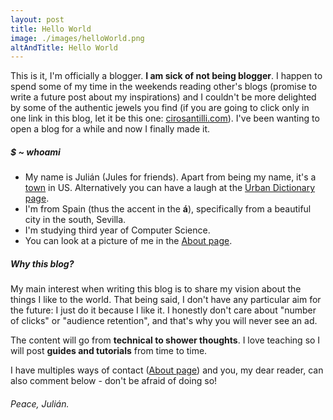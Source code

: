 ```yaml
---
layout: post
title: Hello World
image: ./images/helloWorld.png
altAndTitle: Hello World
---
```


This is it, I'm officially a blogger. **I am sick of not being blogger**. I happen to spend some of my time in the weekends reading other's blogs (promise to write a future post about my inspirations) and I couldn't be more delighted by some of the authentic jewels you find (if you are going to click only in one link in this blog, let it be this one: [cirosantilli.com](https://cirosantilli.com/)). I've been wanting to open a blog for a while and now I finally made it.

##### $ ~ whoami

-   My name is Julián (Jules for friends). Apart from being my name, it's a [town](https://en.wikipedia.org/wiki/Julian,_California) in US. Alternatively you can have a laugh at the [Urban Dictionary page](https://www.urbandictionary.com/define.php?term=Julian).
-   I'm from Spain (thus the accent in the **á**), specifically from a beautiful city in the south, Sevilla.
-   I'm studying third year of Computer Science.
-   You can look at a picture of me in the [About page](https://juliangr.github.io/about/).

##### Why this blog?

My main interest when writing this blog is to share my vision about the things I like to the world. That being said, I don't have any particular aim for the future: I just do it because I like it. I honestly don't care about "number of clicks" or "audience retention", and that's why you will never see an ad.

The content will go from **technical to shower thoughts**. I love teaching so I will post **guides and tutorials** from time to time.

I have multiples ways of contact ([About page](https://juliangr.github.io/about/)) and you, my dear reader, can also comment below - don't be afraid of doing so!

###### _Peace, Julián._
